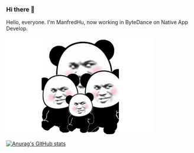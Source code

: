### Hi there 👋

Hello, everyone. I'm ManfredHu, now working in ByteDance on Native App Develop.

![](./laugh.gif)

[![Anurag's GitHub stats](https://github-readme-stats.vercel.app/api?username=manfredhu)](https://github.com/anuraghazra/github-readme-stats)
